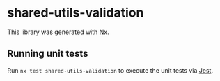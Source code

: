 # shared-utils-validation

This library was generated with [Nx](https://nx.dev).

## Running unit tests

Run `nx test shared-utils-validation` to execute the unit tests via [Jest](https://jestjs.io).
